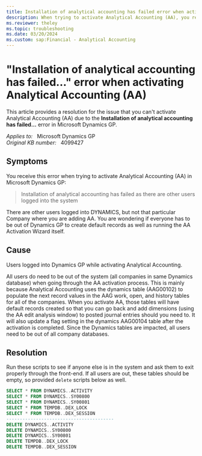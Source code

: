 ```yaml
---
title: Installation of analytical accounting has failed error when activating Analytical Accounting
description: When trying to activate Analytical Accounting (AA), you receive an error message that states installation of analytical accounting has failed as there are other users logged into the system. Provides a resolution.
ms.reviewer: theley
ms.topic: troubleshooting
ms.date: 03/20/2024
ms.custom: sap:Financial - Analytical Accounting
---
```

# "Installation of analytical accounting has failed..." error when activating Analytical Accounting (AA)

This article provides a resolution for the issue that you can't activate Analytical Accounting (AA) due to the **Installation of analytical accounting has failed...** error in Microsoft Dynamics GP.

_Applies to:_ &nbsp; Microsoft Dynamics GP  
_Original KB number:_ &nbsp; 4099427

## Symptoms

You receive this error when trying to activate Analytical Accounting (AA) in Microsoft Dynamics GP:

> Installation of analytical accounting has failed as there are other users logged into the system

There are other users logged into DYNAMICS, but not that particular Company where you are adding AA. You are wondering if everyone has to be out of Dynamics GP to create default records as well as running the AA Activation Wizard itself.

## Cause

Users logged into Dynamics GP while activating Analytical Accounting.

All users do need to be out of the system (all companies in same Dynamics database) when going through the AA activation process. This is mainly because Analytical Accounting uses the dynamics table (AAG00102) to populate the next record values in the AAG work, open, and history tables for all of the companies. When you activate AA, those tables will have default records created so that you can go back and add dimensions (using the AA edit analysis window) to posted journal entries should you need to. It will also update a flag setting in the dynamics AAG00104 table after the activation is completed. Since the Dynamics tables are impacted, all users need to be out of all company databases.

## Resolution

Run these scripts to see if anyone else is in the system and ask them to exit properly through the front-end. If all users are out, these tables should be empty, so provided `delete` scripts below as well.

```sql
SELECT * FROM DYNAMICS..ACTIVITY
SELECT * FROM DYNAMICS..SY00800
SELECT * FROM DYNAMICS..SY00801
SELECT * FROM TEMPDB..DEX_LOCK
SELECT * FROM TEMPDB..DEX_SESSION
----------------------------------------
DELETE DYNAMICS..ACTIVITY
DELETE DYNAMICS..SY00800
DELETE DYNAMICS..SY00801
DELETE TEMPDB..DEX_LOCK
DELETE TEMPDB..DEX_SESSION
```
